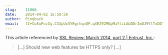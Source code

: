 ```yaml
---
slug:    11066
date:    2014-04-02 16:59:50
author:  Pingback
email:   tI+CoSuFnzIq.C33pUx5YEgrhqnQF.qXE292MGpMaYtiLAbDDrImDJ9YlTxDDT6Q==
---
```


This article referenced by <a
href="https://www.entrust.com/ssl-review-march-2014-part-2/">SSL
Review: March 2014, part 2 | Entrust, Inc.</a>:

> [&#8230;] Should new web features be HTTPS only? [&#8230;]
